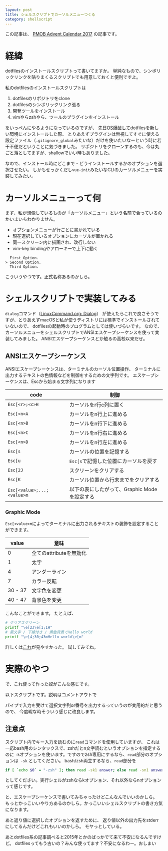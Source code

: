 ```yaml
---
layout: post
title: シェルスクリプトでカーソルメニューつくる
category: shellscript
---
```

この記事は、 [PMOB Advent Calendar 2017][advcal] の記事です。

# 経緯
dotfilesのインストールスクリプトって書いてますか。
単純なもので、シンボリックリンクを貼りまくるスクリプトでも用意しておくと便利ですよ。

私のdotfilesのインストールスクリプトは

1. dotfilesのリポジトリをclone
2. dotfilesのシンボリックリンク張る
3. 開発ツールをインストール
4. vimやらzshやら、ツールのプラグインをインストール

をいっぺんにやるようになっているのですが、
先日[OS爆破して](/posts/2017/12/12/explosion)dotfilesを新しい環境にインストールした際、
とりあえずプラグインは無視してすぐに使える設定ファイル（`.gitignore_global`みたいな）だけを使いたいなーという時に若干不便だということに気づきました。
リポジトリをクローンするのも、今は丸ごと落としてますが、shallowでいい時もありました。

なので、インストール時にどこまで・どうインストールするかのオプションを選択させたい。
しかもせっかくだし`vue-init`みたいなCLIのカーソルメニューを実装してみたい。

# カーソルメニューって何
まず、私が想像しているものが「カーソルメニュー」という名前で合っているのかいまいちわかりません。

- オプションメニューが行ごとに書かれている
- 現在選択しているオプションにカーソルが置かれる
- 同一スクリーン内に描画され、改行しない
- vim-key bindingやアローキーで上下に動く

```
  First Option.
> Second Option.
  Third Option.
```

こういうやつです。正式名称あるのかしら。

# シェルスクリプトで実装してみる
`dialog`コマンド（[LinuxCommand.org: Dialog](http://linuxcommand.org/lc3_adv_dialog.php)）
が使えたらこれで良さそうですが、とりあえずmacOSと私が使うディストリには標準でインストールされていないので、
dotfilesの起動時のプログラムとしては使いづらいです。
なので、カーソルメニューをシェルスクリプトでANSIエスケープシーケンスを使って実装してみました。
ANSIエスケープシーケンスとか触るの高校以来だぜ。

## ANSIエスケープシーケンス
ANSIエスケープシーケンスは、ターミナルのカーソル位置操作、
ターミナルに出力するテキストの色情報などを制御をするための文字列です。
エスケープシーケンスは、Escから始まる文字列になります

| code                       | 制御                                         |
|----------------------------|----------------------------------------------|
| `Esc[<r>;<c>H`             | カーソルをr行c列に置く                       |
| `Esc[<n>A`                 | カーソルをn行上に進める                      |
| `Esc[<n>B`                 | カーソルをn行下に進める                      |
| `Esc[<n>C`                 | カーソルをn行右に進める                      |
| `Esc[<n>D`                 | カーソルをn行左に進める                      |
| `Esc[s`                    | カーソルの位置を記憶する                     |
| `Esc[u`                    | `Esc[s`で記憶した位置にカーソルを戻す        |
| `Esc[2J`                   | スクリーンをクリアする                       |
| `Esc[K`                    | カーソル位置から行末までをクリアする         |
| `Esc[<value>;...;<value>m` | 以下の表にしたがって、Graphic Modeを設定する |

### Graphic Mode
`Esc[<value>m`によってターミナルに出力されるテキストの装飾を設定することができます。

| value   | 意味                    |
|---------|-------------------------|
| 0       | 全てのattributeを無効化 |
| 1       | 太字                    |
| 4       | アンダーライン          |
| 7       | カラー反転              |
| 30 - 37 | 文字色を変更            |
| 40 - 47 | 背景色を変更            |

こんなことができます。
たとえば、

```sh
# クリアスクリーン
printf "\e[2J\e[1;1H"
# 黒文字 / 下線付き / 黄色背景でHello world
printf "\e[4;30;43mHello world\e[m"
```

詳しくは[これ](http://ascii-table.com/ansi-escape-sequences.php)が見やすかった。
試してみてね。

# 実際のやつ
で、これ使って作った奴がこんな感じです。

<script type="text/javascript" src="https://asciinema.org/a/152859.js" id="asciicast-152859" async></script>

以下スクリプトです。説明はコメントアウトで

<script src="https://gist.github.com/matsub/8454ddda75bbe1039dc3af8d6638be60.js"></script>

パイプで入力を受けて選択文字列or番号を出力するっていうのが実用的だと思うので、
今度暇な時そういう感じに改良します。

## 注意点
スクリプト内でキー入力を読むのに`read`コマンドを使用していますが、
これは一応bash用のシンタックスで、zshだとn文字読むというオプションを指定するのに
`-k`オプションを使います。ですのでzsh専用にするなら、`read`部分のオプションは` -sk`
としてください。
bash/zsh両立するなら、`read`部分を

```sh
if [ `echo $0` = "-zsh" ]; then read -sk1 answer; else read -sn1 answer; fi
```

としてください。実行シェルがzshならkオプション、それ以外ならnオプションって感じです。

と、エスケープシーケンスで書いてみちゃったけどこんなんでいいのかしら。
もっとかっこいいやり方あるのかしら。かっこいいシェルスクリプトの書き方気になります。

あと返り値に選択したオプションを返すために、
返り値以外の出力先をstderrにしてるんだけどこれもいいのかしら。
モヤっとしている。

あとdotfiles系の記事調べると2015年とかのばっかでて来て不安になるんですけど。
dotfilesってもう古いの？みんな使ってます？不安になるわー。おしまい


[advcal]: https://adventar.org/calendars/2493
